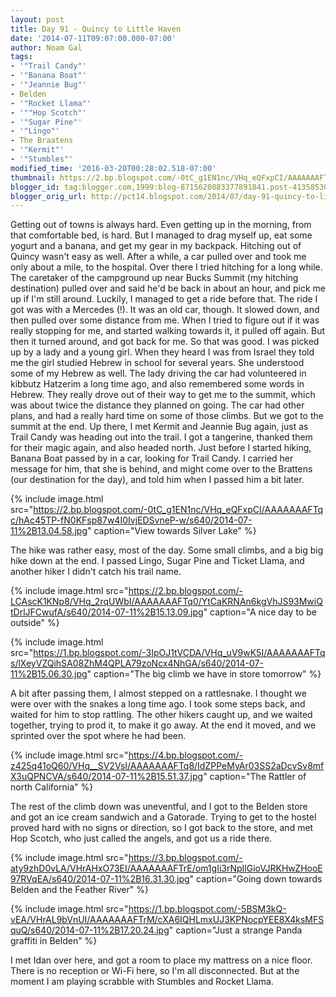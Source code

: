 ```yaml
---
layout: post
title: Day 91 - Quincy to Little Haven
date: '2014-07-11T09:07:00.000-07:00'
author: Noam Gal
tags:
- '"Trail Candy"'
- '"Banana Boat"'
- '"Jeannie Bug"'
- Belden
- '"Rocket Llama"'
- '""Hop Scotch"'
- '"Sugar Pine"'
- '"Lingo"'
- The Braatens
- '"Kermit"'
- '"Stumbles"'
modified_time: '2016-03-20T00:28:02.518-07:00'
thumbnail: https://2.bp.blogspot.com/-0tC_g1EN1nc/VHq_eQFxpCI/AAAAAAAFTqc/hAc45TP-fN0KFsp87w4I0IvjEDSvneP-w/s72-c/2014-07-11%2B13.04.58.jpg
blogger_id: tag:blogger.com,1999:blog-8715620883377891841.post-4135853021722941534
blogger_orig_url: http://pct14.blogspot.com/2014/07/day-91-quincy-to-little-haven.html
---
```


Getting out of towns is always hard. Even getting up in the morning, from that comfortable bed, is hard. But I
 managed to drag myself up, eat some yogurt and a banana, and get my gear in my backpack.
Hitching out of Quincy
 wasn't easy as well. After a while, a car pulled over and took me only about a mile, to the hospital. Over there I
 tried hitching for a long while. The caretaker of the campground up near Bucks Summit (my hitching destination)
 pulled over and said he'd be back in about an hour, and pick me up if I'm still around. Luckily, I managed to get a
 ride before that.
The ride I got was with a Mercedes (!). It was an old car, though. It slowed down, and then
 pulled over some distance from me. When I tried to figure out if it was really stopping for me, and started walking
 towards it, it pulled off again. But then it turned around, and got back for me. So that was good.
I was picked
 up by a lady and a young girl. When they heard I was from Israel they told me the girl studied Hebrew in school for
 several years. She understood some of my Hebrew as well. The lady driving the car had volunteered in kibbutz
 Hatzerim a long time ago, and also remembered some words in Hebrew.
They really drove out of their way to get me
 to the summit, which was about twice the distance they planned on going. The car had other plans, and had a really
 hard time on some of those climbs. But we got to the summit at the end.
Up there, I met Kermit and Jeannie Bug
 again, just as Trail Candy was heading out into the trail. I got a tangerine, thanked them for their magic again,
 and also headed north.
Just before I started hiking, Banana Boat passed by in a car, looking for Trail Candy. I
 carried her message for him, that she is behind, and might come over to the Brattens (our destination for the day),
 and told him when I passed him a bit later.

 
{% include image.html src="https://2.bp.blogspot.com/-0tC_g1EN1nc/VHq_eQFxpCI/AAAAAAAFTqc/hAc45TP-fN0KFsp87w4I0IvjEDSvneP-w/s640/2014-07-11%2B13.04.58.jpg" caption="View towards Silver Lake" %}

 The hike was rather easy, most of the day. Some small climbs, and a big big hike down at the end. I passed Lingo,
 Sugar Pine and Ticket Llama, and another hiker I didn't catch his trail name.

 
{% include image.html src="https://2.bp.blogspot.com/-LCAscK1KNp8/VHq_2rqUWbI/AAAAAAAFTq0/YtCaKRNAn6kgVhJS93MwiQtDrlJFCwufA/s640/2014-07-11%2B15.13.09.jpg" caption="A nice day to be outside" %}

 
{% include image.html src="https://1.bp.blogspot.com/-3IpOJ1tVCDA/VHq_uV9wK5I/AAAAAAAFTqs/lXeyVZQihSA08ZhM4QPLA79zoNcx4NhGA/s640/2014-07-11%2B15.06.30.jpg" caption="The big climb we have in store tomorrow" %}

 A bit after passing them, I almost stepped on a rattlesnake. I thought we were over with the snakes a long time ago.
 I took some steps back, and waited for him to stop rattling. The other hikers caught up, and we waited together,
 trying to prod it, to make it go away. At the end it moved, and we sprinted over the spot where he had been.

 
{% include image.html src="https://4.bp.blogspot.com/-z425q41oQ60/VHq__SV2VsI/AAAAAAAFTq8/IdZPPeMyAr03SS2aDcvSv8mfX3uQPNCVA/s640/2014-07-11%2B15.51.37.jpg" caption="The Rattler of north California" %}

 The rest of the climb down was uneventful, and I got to the Belden store and got an ice cream sandwich and a
 Gatorade. Trying to get to the hostel proved hard with no signs or direction, so I got back to the store, and met
 Hop Scotch, who just called the angels, and got us a ride there.

 
{% include image.html src="https://3.bp.blogspot.com/-aty9zhD0vLA/VHrAHxO73EI/AAAAAAAFTrE/om1gIi3rNpIlGioVJRKHwZHooE97RVqEA/s640/2014-07-11%2B16.31.30.jpg" caption="Going down towards Belden and the Feather River" %}

 
{% include image.html src="https://1.bp.blogspot.com/-5BSM3kQ-vEA/VHrAL9bVnUI/AAAAAAAFTrM/cXA6IQHLmxUJ3KPNocpYEE8X4ksMFSquQ/s640/2014-07-11%2B17.20.24.jpg" caption="Just a strange Panda graffiti in Belden" %}

 I met Idan over here, and got a room to place my mattress on a nice floor. There is no reception or Wi-Fi here, so
 I'm all disconnected. But at the moment I am playing scrabble with Stumbles and Rocket Llama.

